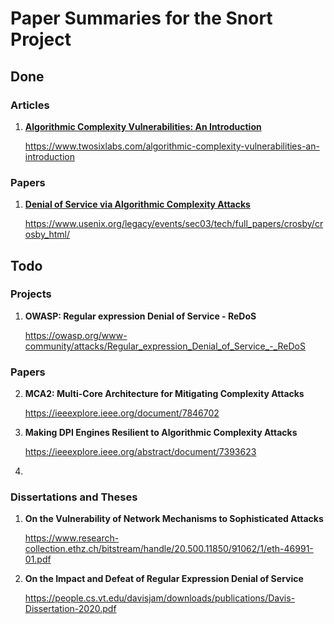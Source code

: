 # Paper Summaries for the Snort Project

## Done 

### Articles


1. [**Algorithmic Complexity Vulnerabilities: An Introduction**]("https://github.com/tjt7a/paper_summaries/blob/main/Projects/Snort/Summaries/Articles/1.%20Algorithmic%20Complexity%20Vulnerabilities:%20An%20Introduction.md")

    https://www.twosixlabs.com/algorithmic-complexity-vulnerabilities-an-introduction

### Papers

1. [**Denial of Service via Algorithmic Complexity Attacks**]("https://github.com/tjt7a/paper_summaries/blob/main/Projects/Snort/Summaries/Papers/1.%20Denial%20of%20Service%20via%20Algorithmic%20Complexity%20Attacks.md")

    https://www.usenix.org/legacy/events/sec03/tech/full_papers/crosby/crosby_html/

## Todo

### Projects

1. **OWASP: Regular expression Denial of Service - ReDoS**

    https://owasp.org/www-community/attacks/Regular_expression_Denial_of_Service_-_ReDoS


### Papers


2. **MCA2: Multi-Core Architecture for Mitigating Complexity Attacks**

    https://ieeexplore.ieee.org/document/7846702

3. **Making DPI Engines Resilient to Algorithmic Complexity Attacks**

    https://ieeexplore.ieee.org/abstract/document/7393623

4. 

### Dissertations and Theses

1. **On the Vulnerability of Network Mechanisms to Sophisticated
Attacks**

    https://www.research-collection.ethz.ch/bitstream/handle/20.500.11850/91062/1/eth-46991-01.pdf

2. **On the Impact and Defeat of Regular Expression Denial of Service**

    https://people.cs.vt.edu/davisjam/downloads/publications/Davis-Dissertation-2020.pdf